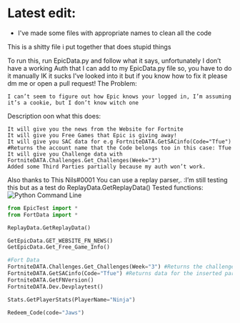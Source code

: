 # Latest edit:
* I've made some files with appropriate names to clean all the code

This is a shitty file i put together that does stupid things

To run this, run EpicData.py
and follow what it says, unfortunately I don’t have a working Auth that I can add to my EpicData.py file so, you have to do it manually IK it sucks I’ve looked into it but if you know how to fix it please dm me or open a pull request!
The Problem:

    I can’t seem to figure out how Epic knows your logged in, I’m assuming it’s a cookie, but I don’t know witch one

Description oon what this does:

    It will give you the news from the Website for Fortnite
    It will give you Free Games that Epic is giving away!
    It will give you SAC data for e.g FortniteDATA.GetSACinfo(Code="Tfue") #Returns the account name that the Code belongs too in this case: Tfue
    It will give you Challenge data with FortniteDATA.Challenges.Get_Challenges(Week="3")
    Added some Third Parties partially because my auth won’t work.

Also thanks to This Nils#0001 You can use a replay parser,. :I’m still testing this but as a test do ReplayData.GetReplayData()
Tested functions:
![Python Command Line](https://media.discordapp.net/attachments/563518716810362890/743725925740445726/unknown.png)

```py
from EpicTest import *
from FortData import *

ReplayData.GetReplayData()

GetEpicData.GET_WEBSITE_FN_NEWS()
GetEpicData.Get_Free_Game_Info()

#Fort Data
FortniteDATA.Challenges.Get_Challenges(Week="3") #Returns the challenges for week# e.g: 4
FortniteDATA.GetSACinfo(Code="Tfue") #Returns data for the inserted parameter
FortniteDATA.GetFNVersion()
FortniteDATA.Dev.Devplaytest()

Stats.GetPlayerStats(PlayerName="Ninja")

Redeem_Code(code="Jaws")
```
